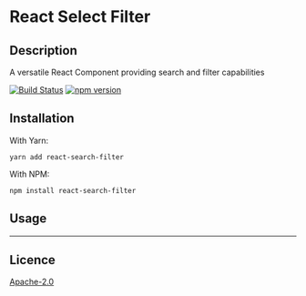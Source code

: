 # React Select Filter

## Description
A versatile React Component providing search and filter capabilities

[![Build Status](https://travis-ci.org/ordermentum/react-search-filter.svg?branch=master)](https://travis-ci.org/ordermentum/react-search-filter)
[![npm version](https://badge.fury.io/js/react-search-filter.svg)](https://badge.fury.io/js/react-search-filter)



## Installation
With Yarn:
```
yarn add react-search-filter
```

With NPM:
```
npm install react-search-filter
```

## Usage

----
## Licence

[Apache-2.0](LICENSE.txt)
